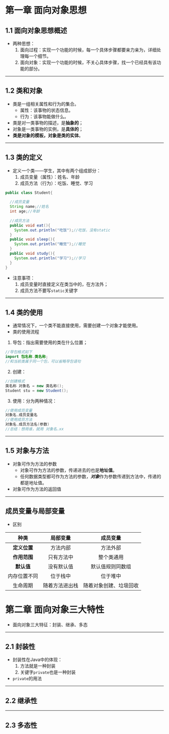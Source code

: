 # 第一章 面向对象思想
## 1.1 面向对象思想概述
+ 两种思想：
  1. 面向过程：实现一个功能的时候，每一个具体步骤都要亲力亲为，详细处理每一个细节。
  2. 面向对象：实现一个功能的时候，不关心具体步骤，找一个已经具有该功能的部分。
  
---------
## 1.2 类和对象
+ 类是一组相关属性和行为的集合。
  + 属性：该事物的状态信息。
  + 行为：该事物能做什么。
+ 类是对一类事物的描述，是**抽象的**；
+ 对象是一类事物的实例，是**具体的**；
+ **类是对象的模板，对象是类的实体**。

---------
## 1.3 类的定义
+ 定义一个类——学生，其中有两个组成部分：
  1. 成员变量（属性）：姓名、年龄  
  2. 成员方法（行为）：吃饭、睡觉、学习
```java
public class Student{
  
  //成员变量
  String name;//姓名
  int age;//年龄
  
  //成员方法
  public void eat(){
    System.out.println("吃饭");//吃饭，没有static
  }
  public void sleep(){
    System.out.println("睡觉");//睡觉
  }
  public void study(){
    System.out.println("学习");//学习
  }
}
```
+ 注意事项：
  1. 成员变量时直接定义在类当中的，在方法外；
  2. 成员方法不要写`static`关键字
---------
## 1.4 类的使用
+ 通常情况下，一个类不能直接使用，需要创建一个对象才能使用。
+  类的使用流程

1. 导包：指出需要使用的类在什么位置；

```java
//导包格式如下
import 包名称.类名称;
//和当前类属于同一个包，可以省略导包语句
```
2. 创建：

```java
//创建格式
类名称 对象名 = new 类名称();
Student stu = new Student();
```
3. 使用：分为两种情况：
```java
//使用成员变量
对象名.成员变量名
//使用成员方法
对象名.成员方法名(参数)
//总结：想用谁，就用 对象名.xx
```
-------
## 1.5 对象与方法
+ 对象可作为方法的参数
  + 对象可作为方法的参数，传递进去的也是**地址值**。
  + 任何数据类型都可作为方法的参数，***对象***作为参数传递到方法中，传递的都是地址值。
+ 对象可作为方法的返回值

-------
## 成员变量与局部变量
+ 区别  

种类|局部变量|成员变量
:--:|:--:|:--:
**定义位置**|方法内部|方法外部
**作用范围**|只有方法中|整个类通用
**默认值**|没有默认值|默认值规则同数组
内存位置不同|位于栈中|位于堆中
生命周期|随着方法进出栈|随着对象创建、垃圾回收

# 第二章 面向对象三大特性
+ 面向对象三大特征：封装、继承、多态
-------
## 2.1 封装性
+ 封装性在Java中的体现：
  1. 方法就是一种封装
  2. 关键字`private`也是一种封装
+ `private`的用法
-------
## 2.2 继承性

-------
## 2.3 多态性
